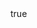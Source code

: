 ---
info:
  name: MiG-31
  image: /img/aircraft/interceptor/ussr/1_mig-31.png
  class: Перехватчик
  country: СССР
  cost: 140
  year: 1981

body:
  hp: 10
  armor_front: 0
  armor_side: 0
  armor_rear: 0
  armor_top: 0
  ecm: 40
  stealth: Плохо
  air_detection: Превосх.
  speed: 1100
  turn_radius: 500
  fuel: 6500
  tot: 195

autocannon:
  name: Gsh-6-23
  attr_fg: true
  ammo: 200
  range_ground: 2100
  range_helicopters: 1575
  range_airplanes: 2800
  accuracy: 30
  stabilizer: 30
  he_power: 1
  suppression: 106
  rate_of_fire: 1578

aam:
  name: R-33E Vympel
  attr_fg: true
  attr_pa: true
  ammo: 4
  range_airplanes: 11200
  accuracy: 30
  stabilizer: 30
  he_power: 7
  suppression: 280
  rate_of_fire: 60
---